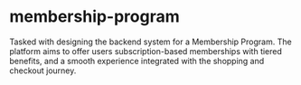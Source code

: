 # membership-program
Tasked with designing the backend system for a Membership Program. The platform aims to offer users subscription-based memberships with tiered benefits, and a smooth experience integrated with the shopping and checkout journey.
